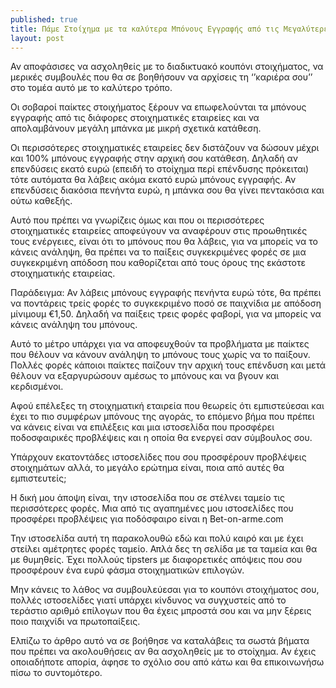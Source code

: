 ```yaml
---
published: true
title: Πάμε Στοίχημα με τα καλύτερα Μπόνους Εγγραφής από τις Μεγαλύτερες Στοιχηματικές Εταιρείες
layout: post
---
```

Αν αποφάσισες να ασχοληθείς με το διαδικτυακό κουπόνι στοιχήματος, να μερικές συμβουλές που θα σε βοηθήσουν να αρχίσεις τη ‘’καριέρα σου’’ στο τομέα αυτό με το καλύτερο τρόπο. 

Οι σοβαροί παίκτες στοιχήματος ξέρουν να επωφελούνται τα μπόνους εγγραφής από τις διάφορες στοιχηματικές εταιρείες και να απολαμβάνουν μεγάλη μπάνκα με μικρή σχετικά κατάθεση.

Οι περισσότερες στοιχηματικές εταιρείες δεν διστάζουν να δώσουν μέχρι και 100% μπόνους εγγραφής στην αρχική σου κατάθεση. Δηλαδή αν επενδύσεις εκατό ευρώ (επειδή το στοίχημα περί επένδυσης πρόκειται) τότε αυτόματα θα λάβεις ακόμα εκατό ευρώ μπόνους εγγραφής. Αν επενδύσεις διακόσια πενήντα ευρώ, η μπάνκα σου θα γίνει πεντακόσια και ούτω καθεξής.

Αυτό που πρέπει να γνωρίζεις όμως και που οι περισσότερες στοιχηματικές εταιρείες αποφεύγουν να αναφέρουν στις προωθητικές τους ενέργειες, είναι ότι το μπόνους που θα λάβεις, για να μπορείς να το κάνεις ανάληψη, θα πρέπει να το παίξεις συγκεκριμένες φορές σε μια συγκεκριμένη απόδοση που καθορίζεται από τους όρους της εκάστοτε στοιχηματικής εταιρείας.

Παράδειγμα: Αν λάβεις μπόνους εγγραφής πενήντα ευρώ τότε, θα πρέπει να ποντάρεις τρείς φορές το συγκεκριμένο ποσό σε παιχνίδια με απόδοση μίνιμουμ €1,50. Δηλαδή να παίξεις τρεις φορές φαβορί, για να μπορείς να κάνεις ανάληψη του μπόνους. 

Αυτό το μέτρο υπάρχει για να αποφευχθούν τα προβλήματα με παίκτες που θέλουν να κάνουν ανάληψη το μπόνους τους  χωρίς να το παίξουν. Πολλές φορές κάποιοι παίκτες παίζουν την αρχική τους επένδυση και μετά θέλουν να εξαργυρώσουν αμέσως το μπόνους και να βγουν και κερδισμένοι.

Αφού επέλεξες τη στοιχηματική εταιρεία που θεωρείς ότι εμπιστεύεσαι και έχει το πιο συμφέρων μπόνους της αγοράς, το επόμενο βήμα που πρέπει να κάνεις είναι να επιλέξεις και μια ιστοσελίδα που προσφέρει ποδοσφαιρικές προβλέψεις και η οποία θα ενεργεί σαν σύμβουλος σου.

Υπάρχουν εκατοντάδες ιστοσελίδες που σου προσφέρουν προβλέψεις στοιχημάτων αλλά, το μεγάλο ερώτημα είναι, ποια από αυτές θα εμπιστευτείς;

Η δική μου άποψη είναι, την ιστοσελίδα που σε στέλνει ταμείο τις περισσότερες φορές. Μια από τις αγαπημένες μου ιστοσελίδες που προσφέρει προβλέψεις για ποδόσφαιρο είναι η Bet-on-arme.com

Την ιστοσελίδα αυτή τη παρακολουθώ εδώ και πολύ καιρό και με έχει στείλει αμέτρητες φορές ταμείο. 
Απλά δες τη σελίδα με τα ταμεία και θα με θυμηθείς.  Έχει πολλούς tipsters με διαφορετικές απόψεις που σου προσφέρουν ένα ευρύ φάσμα στοιχηματικών επιλογών.

Μην κάνεις το λάθος να συμβουλεύεσαι για το κουπόνι στοιχήματος σου, πολλές ιστοσελίδες γιατί υπάρχει κίνδυνος να συγχυστείς από το τεράστιο αριθμό επίλογων που θα έχεις μπροστά σου και να μην ξέρεις ποιο παιχνίδι να πρωτοπαίξεις.

Ελπίζω το άρθρο αυτό να σε βοήθησε να καταλάβεις τα σωστά βήματα που πρέπει να ακολουθήσεις αν θα ασχοληθείς με το στοίχημα. Αν έχεις οποιαδήποτε απορία, άφησε το σχόλιο σου από κάτω και θα επικοινωνήσω πίσω το συντομότερο.
